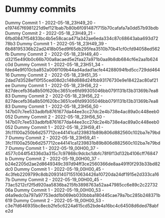 # Dummy commits

Dummy Commit 1 - 2022-05-18_23H49_20 - e197467f6981221d9ef121bab7b80b6f091487f715b70cafafa7a0dd57b93bdb
Dummy Commit 2 - 2022-05-18_23H49_21 - 6fbd0847f54833bc4b5e58caca471a342ae6eda334c87c68643aba693d7278b3
Dummy Commit 1 - 2022-05-18_23H49_39 - 6b88195336b22ad2418b05ed9f65db295fea3510b70b41cf0cfd94058ed562fb
Dummy Commit 2 - 2022-05-18_23H49_40 - d3215e490b0c66b700a8acaed5e2faa27a971b0aa9b8db684cf6e2aa1b624c0d
Dummy Commit 1 - 2022-05-18_23H51_34 - fded4e9f010cba852a006f109b44ad4adad1acfe44288094fbd5cc729dd46416
Dummy Commit 2 - 2022-05-18_23H51_35 - 2dad7d3528ef10f55ced08d2c148d688d24fbb93176730e9e18422ac80af21ee
Dummy Commit 1 - 2022-05-18_23H56_22 - 827decefb36a8b50f620bc3651ce6fd99305046bb0791131b13b31369b7ea883
Dummy Commit 2 - 2022-05-18_23H56_22 - 827decefb36a8b50f620bc3651ce6fd99305046bb0791131b13b31369b7ea883
Dummy Commit 1 - 2022-05-18_23H56_50 - 147b07c7ee533adbfb8761677da44ee3cc27dc2e4b738e4ac89a0c448eeb0052
Dummy Commit 2 - 2022-05-18_23H56_50 - 147b07c7ee533adbfb8761677da44ee3cc27dc2e4b738e4ac89a0c448eeb0052
Dummy Commit 1 - 2022-05-18_23H59_41 - 3fc11100a250b6d257712ce44141ca1239831b89b806d882560c102ba7e79bd7
Dummy Commit 2 - 2022-05-18_23H59_41 - 3fc11100a250b6d257712ce44141ca1239831b89b806d882560c102ba7e79bd7
Dummy Commit 1 - 2022-05-19_00H00_37 - 4577c044f54336d3a315c7c97868c9dcbc1dbfc78f6f13d132b4106cff76847b
Dummy Commit 2 - 2022-05-19_00H00_37 - b24e2205d2ae2d8649349c397d94ff3ce2560366de8aa491f0f293b33bd82dc0
Dummy Commit 1 - 2022-05-19_00H00_45 - 4c3feb2209799c8db2093140715510634426a10720da24df1915e2d333ca167b
Dummy Commit 2 - 2022-05-19_00H00_45 - 73ac5212cf2f5d920aa5836ba215fb3898763a52aa47985cc6e89c2c2273206a
Dummy Commit 1 - 2022-05-19_00H00_53 - d4a9edc0a797a97753edd1b069eb030bbba180445cae79a7bc285b248371b619
Dummy Commit 2 - 2022-05-19_00H00_53 - c3e7fd646935bc8ecb2fe5c6224a615cd52bde4a16bc4c64508d6ded78abfe2d
